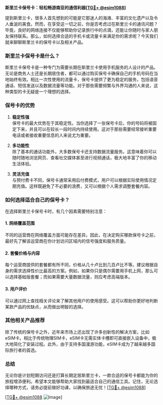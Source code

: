 **斯里兰卡保号卡：轻松畅游南亚的通信利器[[TG💪+ @esim1088](https://t.me/s/esim1088)]**

提到斯里兰卡，很多人首先想到的可能是它那迷人的海滩、丰富的文化遗产以及令人垂涎的美食。然而，在享受这一切之前，你是否考虑过在斯里兰卡的通讯问题？毕竟，良好的网络连接不仅能够帮助你记录旅行中的点滴，还能让你随时与家人朋友保持联系。那么，如何选择合适的手机卡或流量卡来满足你的需求呢？今天我们就来聊聊斯里兰卡的保号卡以及相关产品。

### 斯里兰卡保号卡是什么？

斯里兰卡保号卡是一种专门为需要长期在斯里兰卡使用手机服务的人设计的产品。无论是商务人士还是长期居住者，都可以通过购买保号卡确保自己的手机号码在当地始终有效。相比一次性使用的流量卡，保号卡提供了更为稳定的服务，包括语音通话、短信发送以及数据流量等功能。对于那些需要频繁与外界沟通的人来说，这种类型的卡无疑是一个理想的选择。

### 保号卡的优势

1. **稳定性强**  
   保号卡的最大优势在于其稳定性。当你选择了一张保号卡后，你的号码将被固定下来，并且可以在较长一段时间内持续使用。这对于那些需要经常接听重要电话或者接收重要信息的人来说尤为重要。

2. **多功能性**  
   除了基本的通话功能外，大多数保号卡还支持数据流量服务。这意味着你可以随时随地浏览网页、查看社交媒体甚至进行视频通话，极大地丰富了你的移动生活体验。

3. **灵活充值**  
   与预付费卡不同，保号卡通常采用后付费模式，用户可以根据实际使用情况定期充值。这样既避免了不必要的浪费，又可以根据个人需求调整套餐内容。

### 如何选择适合自己的保号卡？

在选择斯里兰卡保号卡时，有几个因素需要特别注意：

#### 1. 网络覆盖范围  
不同的运营商在网络覆盖方面可能存在差异。因此，在决定购买哪款保号卡之前，最好先了解该运营商在你计划访问区域内的信号强度和服务质量。

#### 2. 套餐价格与内容  
每个运营商提供的套餐都有所不同，价格从几十卢比到几百卢比不等。建议根据自身的需求选择性价比最高的方案。例如，如果你只是偶尔需要用手机上网，那么可以选择基础版套餐；而如果需要大量数据流量，则应考虑高端版本。

#### 3. 用户评价  
可以通过网上查找相关评论来了解其他用户的使用感受。这可以帮助你更好地判断某款产品的优缺点，从而做出明智的选择。

### 其他相关产品推荐

除了传统的保号卡之外，近年来市场上还出现了许多创新性的解决方案，比如eSIM卡。相比于传统物理SIM卡，eSIM卡无需实体卡槽即可直接嵌入设备中，极大地简化了安装过程。此外，由于支持多国漫游功能，eSIM卡成为了越来越多国际旅行者的首选。

### 总结

无论你是计划短期访问还是打算长期定居斯里兰卡，一款合适的保号卡都能为你的旅程增添便利。希望本文能够帮助大家找到最适合自己的通信工具。记住，无论选择哪种方式，请务必提前做好功课，以确保旅途无忧！[[TG💪+ @esim1088](https://t.me/s/esim1088)]

[[TG💪+ @esim1088](https://t.me/s/esim1088) ![Image](https://i.postimg.cc/4NQfJmqS/Snipaste-2025-05-13-00-14-12.png)]